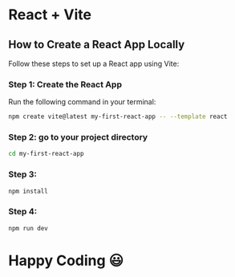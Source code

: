 # React + Vite

## How to Create a React App Locally

Follow these steps to set up a React app using Vite:

### Step 1: Create the React App
Run the following command in your terminal:
```bash
npm create vite@latest my-first-react-app -- --template react
```
### Step 2: go to your project directory
```bash
cd my-first-react-app
```
### Step 3:
```bash
npm install
```
### Step 4:
```bash
npm run dev
```
# Happy Coding 😃
